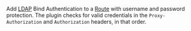 Add [LDAP](https://ldap.com/) Bind Authentication to a [Route](/gateway/entities/route/) with username and password protection. The plugin
checks for valid credentials in the `Proxy-Authorization` and `Authorization` headers, 
in that order.